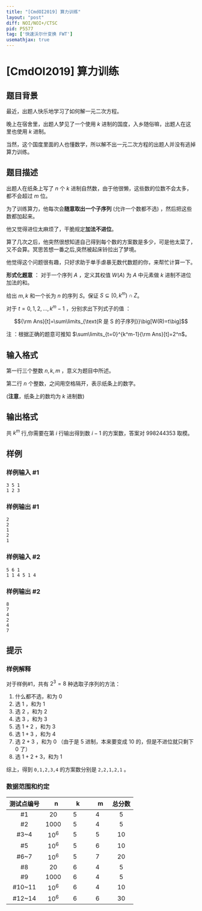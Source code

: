 ```yaml
---
title: "[CmdOI2019] 算力训练"
layout: "post"
diff: NOI/NOI+/CTSC
pid: P5577
tag: ['快速沃尔什变换 FWT']
usemathjax: true
---
```


# [CmdOI2019] 算力训练
## 题目背景

最近，出题人快乐地学习了如何解一元二次方程。

晚上在宿舍里，出题人梦见了一个使用 $k$ 进制的国度，入乡随俗嘛，出题人在这里也使用 $k$ 进制。

当然，这个国度里面的人也懂数学，所以解不出一元二次方程的出题人并没有逃掉算力训练。
## 题目描述

出题人在纸条上写了 $n$ 个 $k$ 进制自然数，由于他很懒，这些数的位数不会太多，都不会超过 $m$ 位。

为了训练算力，他每次会**随意取出一个子序列** (允许一个数都不选) ，然后把这些数都加起来。

他又觉得进位太麻烦了，干脆规定**加法不进位**。

算了几次之后，他突然很想知道自己得到每个数的方案数是多少，可是他太菜了，又不会算。冥思苦想一番之后,突然被起床铃拉出了梦境。

他觉得这个问题很有趣，只好求助于单手虐暴无数代数题的你，来帮忙计算一下。

**形式化题意** ： 对于一个序列 $A$ ，定义其权值 $W(A)$ 为 $A$ 中元素做 $k$ 进制不进位加法的和。

给出 $m,k$ 和一个长为 $n$ 的序列 $S$。保证 $S\subseteq [0,k^m)∩Z$。

对于 $t=0,1,2,...,k^m-1$ ，分别求出下列式子的值 ：

$${\rm Ans}[t]=\sum\limits_{\text{R 是 S 的子序列}}\big[W(R)=t\big]$$

注 ：根据正确的题意可推知 $\sum\limits_{t=0}^{k^m-1}{\rm Ans}[t]=2^n$。
## 输入格式

第一行三个整数 $n,k,m$ ，意义为题目中所述。

第二行 $n$ 个整数，之间用空格隔开，表示纸条上的数字。

(**注意**，纸条上的数均为 $k$ 进制数)
## 输出格式

共 $k^m$ 行,你需要在第 $i$ 行输出得到数 $i-1$ 的方案数，答案对 $998244353$ 取模。
## 样例

### 样例输入 #1
```
3 5 1
1 2 3
```
### 样例输出 #1
```
2
2
1
2
1
```
### 样例输入 #2
```
5 6 1
1 1 4 5 1 4
```
### 样例输出 #2
```
8
7
4
2
4
7
```
## 提示

### 样例解释

对于样例#1，共有 $2^3=8$ 种选取子序列的方法：

1. 什么都不选，和为 $0$
2. 选 $1$ ，和为 $1$
3. 选 $2$ ，和为 $2$
4. 选 $3$ ，和为 $3$
5. 选 $1+2$ ，和为 $3$
6. 选 $1+3$ ，和为 $4$
7. 选 $2+3$ ，和为 $0$ （由于是 $5$ 进制，本来要变成 $10$ 的，但是不进位就只剩下 $0$ 了）
8. 选 $1+2+3$，和为 $1$

综上，得到 `0,1,2,3,4` 的方案数分别是 `2,2,1,2,1` 。

### 数据范围和约定

| 测试点编号 | 　n　 | 　k　 | 　m　 | 总分数 |
| :--: | :--: | :--: | :--: | :--: |
| #1 | $20$ | $5$ | $4$ | $5$ |
| #2 | $1000$ | $5$ | $4$ | $5$ |
| #3~4 | $10^6$ | $5$ | $5$ | $10$ |
| #5 | $10^6$ | $5$ | $6$ | $10$ |
| #6~7 | $10^6$ | $5$ | $7$ | $20$ |
| #8 | $20$ | $6$ | $4$ | $5$ |
| #9 | $1000$ | $6$ | $4$ | $5$ |
| #10~11 | $10^6$ | $6$ | $4$ | $10$ |
| #12~14 | $10^6$ | $6$ | $6$ | $30$ |
